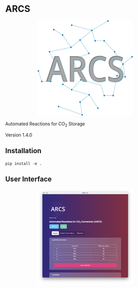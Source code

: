 # ARCS
<p align="center">
 <img src="./assets/ARCS_Logo.png" width="300" height="300">
</p>


Automated Reactions for CO<sub>2</sub> Storage

Version 1.4.0


## Installation

`pip install -e . `

## User Interface  

<p align="center">
 <img src="./assets/ARCS-gui.png" width="300" height="300">
</p>
